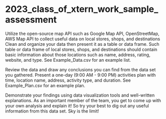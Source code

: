 # 2023_class_of_xtern_work_sample_assessment
Utilize the open-source map API such as Google Map API, OpenStreetMap, AWS Map API to collect useful data on local stores, shops, and destinations
Clean and organize your data then present it as a table or data frame. Such table or data frame of local stores, shops, and destinations should contain basic information about those locations such as name, address, rating, website, and type. See Example_Data.csv for an example list. 

Review the data and draw any conclusions you can find from the data set you gathered. Present a one-day (9:00 AM - 9:00 PM) activities plan with time, location name, address, activity type, and duration. See Example_Plan.csv for an example plan. 

Demonstrate your findings using data visualization tools and well-written explanations. As an important member of the team, you get to come up with your own analysis and explain it! So try your best to dig out any useful information from this data set. Sky is the limit! 
